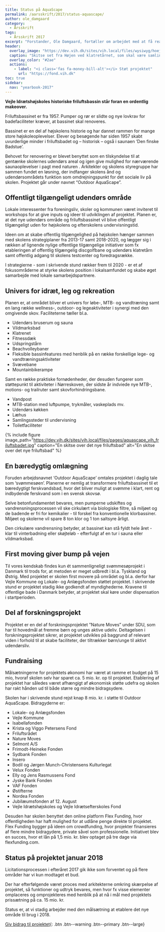 ```yaml
---
title: Status på AquaScape
permalink: /aarsskrift/2017/status-aquascape/
author: ole_damgaard
category:
  - Årsskrift
tags:
  - Årsskrift 2017
excerpt: "Forstander, Ole Damgaard, fortæller om arbejdet med at få realiseret AquaScape og derved renoveret vores gamle svømmebad fra 1957 - og gøre Vejle Idrætshøjskole til samlingspunkt for den aktive Nørreskov."
header:
  overlay_image: "https://dev.vih.dk/sites/vih.local/files/wysiwyg/hoejen_opdateret.jpg"
  caption: "Skitse set fra Højen ved klatretårnet, som skal være samlingssted i Nørreskoven"
  overlay_color: "#2ae"
  actions:
    - label: "<i class='fas fa-money-bill-alt'></i> Støt projektet"
      url: "https://fond.vih.dk"
toc: true
sidebar:
  nav: "yearbook-2017"
---
```


**Vejle Idrætshøjskoles historiske friluftsbassin står foran en ordentlig makeover.**

Friluftsbassinet er fra 1957. Pumper og rør er slidte og nye lovkrav for badefaciliteter kræver, at bassinet skal renoveres. 

Bassinet er en del af højskolens historie og har dannet rammen for mange store højskoleoplevelser. Elever og besøgende har siden 1957 skabt uvurderlige minder i friluftsbadet og – historisk – også i saunaen ’Den finske Badstue’. 

Behovet for renovering er blevet benyttet som en tilskyndelse til at gentænke skolernes udendørs areal og igen give mulighed for nærværende saunaoplevelser i pagt med naturen . Arkitekter og skolens styregruppe har sammen fundet en løsning, der indfanger skolens ånd og udendørsområdets funktion som omdrejningspunkt for det sociale liv på skolen. Projektet går under navnet “Outdoor AquaScape”. 

## Offentligt tilgængeligt udendørs område

Lokale interessenter fra foreningsliv, skoler og kommunen været inviteret til workshops for at give inputs og ideer til udviklingen af projektet. Planen er, at det nye udendørs område og friluftsbassinet vil blive offentligt tilgængeligt uden for højskolens og efterskolens undervisningstid. 

Ideen om at skabe offentlig tilgængelighed på højskolen hænger sammen med skolens strategiplaner fra 2013-17 samt 2018-2020, og lægger sig i rækken af lignende nylige offentlige tilgængelige initiativer som fx etableringen af offentlig tilgængelig discgolfbane og udendørs klatretårn samt offentlig adgang til skolens testcenter og foredragsrække. 

I strategierne - som i skrivende stund rækker frem til 2020 - er et af fokusområderne at styrke skolens position i lokalsamfundet og skabe øget samarbejde med lokale samarbejdspartnere.

## Univers for idræt, leg og rekreation

Planen er, at området bliver et univers for løbe-, MTB- og vandtræning samt en lang række wellness-, outdoor- og legeaktiviteter i synergi med den omgivende skov. Faciliteterne tæller bl.a. 

- Udendørs bruserum og sauna
- Vildmarksbad
- Klatrenet
- Fitnessdæk 
- Udspringstårn
- Beachvolleybaner
- Fleksible bassinfeatures med henblik på en række forskellige lege- og vandtræningsaktiviteter
- Svævebane
- Mountainbikerampe 

Samt en række praktiske fornødenheder, der desuden fungerer som støttepunkt til aktiviteter i Nørreskoven, der sidste år indviede nye MTB-, motions- og trailruter samt skovforhindringsbane.

- Vandpost
- MTB-station med luftpumpe, trykmåler, vaskeplads mv. 
- Udendørs køkken
- Læhus
- Samlingssteder til undervisning
- Toiletfaciliteter

{% include figure image_path="https://dev.vih.dk/sites/vih.local/files/pages/aquascape_vih_friluftsbadet.jpg" caption="En skitse over det nye friluftsbad" alt="En skitse over det nye friluftsbad" %}

## En bæredygtig omlægning

Foruden arbejdsnavnet ‘Outdoor AquaScape’ omtales projektet i daglig tale som ‘svømmesøen’. Planerne er nemlig at transformere friluftsbassinet til et bæredygtigt ferskvandsbad, hvor det bliver muligt at svømme i klart, rent og indbydende ferskvand som i en svensk skovsø. 

Selve betonfundamentet bevares, men pumperne udskiftes og vandrensningsprocessen vil ske cirkulært via biologiske filtre, så miljøet og de badende er fri for kemikalier - til forskel fra konventionelle klorbassiner. Miljøet og skolerne vil spare 8 ton klor og 1 ton saltsyre årligt.

Den cirkulære vandrensning betyder, at bassinet kan stå fyldt hele året - klar til vinterbadning eller skøjteløb  - efterfulgt af en tur i sauna eller vildmarksbad.

## First moving giver bump på vejen

Til vores kendskab findes kun ét sammenligneligt svømmesøprojekt i Danmark til trods for, at metoden er meget udbredt i bl.a. Tyskland og Østrig. Med projektet er skolen first movere på området og bl.a. derfor har Vejle Kommune og Lokale- og Anlægsfonden støttet projektet. I skrivende stund er projektet stadig ikke godkendt af myndighederne. Kravene til offentlige bade i Danmark betyder, at projektet skal køre under dispensation i startperioden. 

## Del af forskningsprojekt

Projektet er en del af forskningsprojektet ”Nature Moves” under SDU, som har til hovedmål at fremme børn og unges aktive udeliv. Deltagelsen i forskningsprojektet sikrer, at projektet udvikles på baggrund af relevant viden i forhold til at skabe faciliteter, der tiltrækker børn/unge til aktivt udendørsliv. 

## Fundraising

Målsætningerne for projektets økonomi har været at ramme et budget på 15 mio, hvoraf skolen selv har sparet ca. 5 mio. kr. op til projektet. Etablering af projektet har således været afhængigt af økonomisk støtte udefra og skolen har rakt hånden ud til både større og mindre bidragsydere. 

Skolen har i skrivende stund rejst knap 8 mio. kr. i støtte til Outdoor AquaScape. Bidragyderne er:

- Lokale- og Anlægsfonden
- Vejle Kommune
- Isabellafonden
- Krista og Viggo Petersens Fond 
- Friluftsrådet
- Nature Moves
- Selmont A/S
- Frimodt-Heineke Fonden
- Sydbank Fonden
- Insero
- Bodil og Jørgen Munch-Christensens Kulturlegat
- Velux Fonden
- Elly og Jens Rasmussens Fond
- Jyske Bank Fonden
- VAF Fonden
- Østifterne
- Nordea Fonden
- Jubilæumsfonden af 12. August
- Vejle Idrætshøjskoles og Vejle Idrætsefterskoles Fond

Desuden har skolen benyttet den online platform Flex Funding, hvor offentligheden har haft mulighed for at udlåne penge direkte til projektet. Flex Funding bygger på ideen om crowdfunding, hvor projekter finansieres af flere mindre bidragydere, private såvel som professionelle. Initiativet blev en succes, hvor et lån på 1,5 mio. kr. blev optaget på tre dage via flexfunding.com.

## Status på projektet januar 2018

Licitationsprocessen i efteråret 2017 gik ikke som forventet og på flere områder har vi kun modtaget et bud.
 
Der har efterfølgende været proces med arkitekterne omkring skærpelse af projektet, så funktioner og udtryk bevares, men hvor fx visse elementer omplaceres og omprojekteres med henblik på at nå i mål med projektets prissætning på ca. 15 mio. kr.

Status er, at vi stadig arbejder med den målsætning at etablere det nye område til brug i 2018.

[<i class='fas fa-money-bill-alt'></i> Giv bidrag til projektet](https://fond.vih.dk){: .btn .btn--warning .btn--primary .btn--large}
